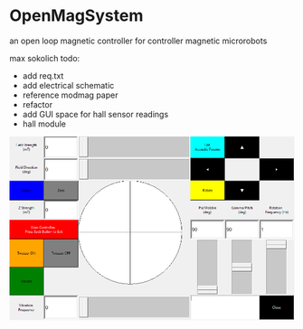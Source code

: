 # OpenMagSystem
an open loop magnetic controller for controller magnetic microrobots

max sokolich
todo: 
- add req.txt
- add electrical schematic 
- reference modmag paper
- refactor
- add GUI space for hall sensor readings
-  hall module 

![alt text](https://github.com/MaxSokolich/OpenMagSystem/blob/main/OpenGUI.PNG?raw=true)
